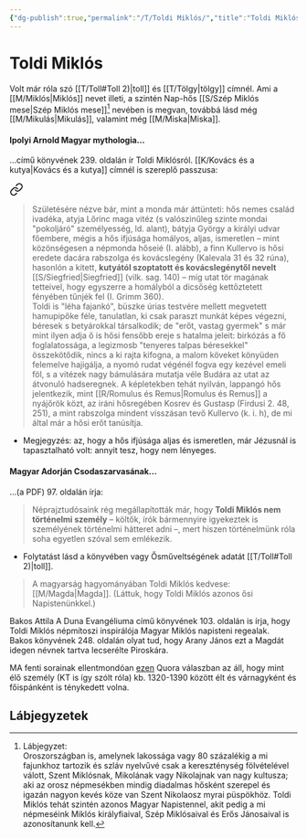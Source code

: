 ```yaml
---
{"dg-publish":true,"permalink":"/T/Toldi Miklós/","title":"Toldi Miklós","tags":["dg_uploaded","containstransclusions"],"created":"2023-11-02T11:01","updated":"2023-11-15T04:11"}
---
```



# Toldi Miklós

Volt már róla szó [[T/Toll#Toll 2)\|toll]] és [[T/Tölgy\|tölgy]] címnél. Ami a [[M/Miklós\|Miklós]] nevet illeti, a szintén Nap-hős [[S/Szép Miklós mese\|Szép Miklós mese]][^1] nevében is megvan, továbbá lásd még [[M/Mikulás\|Mikulás]], valamint még [[M/Miska\|Miska]].  

#### Ipolyi Arnold Magyar mythologia...

...című könyvének 239. oldalán ír Toldi Miklósról. [[K/Kovács és a kutya\|Kovács és a kutya]] címnél is szereplő passzusa:  

<div class="transclusion internal-embed is-loaded"><a class="markdown-embed-link" href="/k/kovacs-es-a-kutya/#mkwvp5" aria-label="Open link"><svg xmlns="http://www.w3.org/2000/svg" width="24" height="24" viewBox="0 0 24 24" fill="none" stroke="currentColor" stroke-width="2" stroke-linecap="round" stroke-linejoin="round" class="svg-icon lucide-link"><path d="M10 13a5 5 0 0 0 7.54.54l3-3a5 5 0 0 0-7.07-7.07l-1.72 1.71"></path><path d="M14 11a5 5 0 0 0-7.54-.54l-3 3a5 5 0 0 0 7.07 7.07l1.71-1.71"></path></svg></a><div class="markdown-embed">



> Születésére nézve bár, mint a monda már áttünteti: hős nemes család ivadéka, atyja Lőrinc maga vitéz (s valószinűleg szinte mondai "pokoljáró" személyesség, ld. alant), bátyja György a királyi udvar főembere, mégis a hős ifjúsága homályos, aljas, ismeretlen – mint közönségesen a népmonda hőseié (I. alább), a finn Kullervo is hősi eredete dacára rabszolga és kovácslegény (Kalevala 31 és 32 rúna), hasonlón a kitett, **kutyától szoptatott és kovácslegénytől nevelt** [[S/Siegfried\|Siegfried]] (vilk. sag. 140) – míg utat tör magának tetteivel, hogy egyszerre a homályból a dicsőség kettőztetett fényében tűnjék fel (I. Grimm 360).  
> Toldi is "léha fajankó", büszke úrias testvére mellett megvetett hamupipőke féle, tanulatlan, ki csak paraszt munkát képes végezni, béresek s betyárokkal társalkodik; de "erőt, vastag gyermek" s már mint ilyen adja ő is hősi fensőbb ereje s hatalma jeleit: birkózás a fő foglalatossága, a legizmosb "tenyeres talpas béresekkel" összekötődik, nincs a ki rajta kifogna, a malom köveket könyüden felemelve hajigálja, a nyomó rudat végénél fogva egy kezével emeli föl, s a vitézek nagy bámulására mutatja véle Budára az utat az átvonuló hadseregnek. A képletekben tehát nyilván, lappangó hős jelentkezik, mint [[R/Romulus és Remus\|Romulus és Remus]] a nyájőrök közt, az iráni hősregében Kosrev és Gustasp (Firdusi 2. 48, 251), a mint rabszolga mindent visszásan tevő Kullervo (k. i. h), de mi által már a hősi erőt tanúsítja.  


</div></div>
  
- Megjegyzés: az, hogy a hős ifjúsága aljas és ismeretlen, már Jézusnál is tapasztalható volt: annyit tesz, hogy nem lényeges.  

#### Magyar Adorján Csodaszarvasának...  

...(a PDF) 97. oldalán írja:  
> Néprajztudósaink rég megállapították már, hogy **Toldi Miklós nem történelmi személy** – költők, írók bármennyire igyekeztek is személyének történelmi hátteret adni –, mert hiszen történelmünk róla soha egyetlen szóval sem emlékezik.  
- Folytatást lásd a könyvében vagy Ősműveltségének adatát [[T/Toll#Toll 2)\|toll]].  

> A magyarság hagyományában Toldi Miklós kedvese: [[M/Magda\|Magda]]. (Láttuk, hogy Toldi Miklós azonos ősi Napistenünkkel.)  

Bakos Attila A Duna Evangéliuma című könyvének 103. oldalán is írja, hogy Toldi Miklós népmítoszi inspirálója Magyar Miklós napisteni regealak.  
Bakos könyvének 248. oldalán olyat tud, hogy Arany János ezt a Magdát idegen névnek tartva lecserélte Piroskára.  

MA fenti sorainak ellentmondóan [ezen](https://qr.ae/pGSZkI) Quora válaszban az áll, hogy mint élő személy (KT is így szólt róla) kb. 1320-1390 között élt és várnagyként és főispánként is ténykedett volna.  

## Lábjegyzetek

[^1]: Lábjegyzet:  
Oroszországban is, amelynek lakossága vagy 80 százalékig a mi fajunkhoz tartozik és szláv nyelvűvé csak a kereszténység fölvételével válott, Szent Miklósnak, Mikolának vagy Nikolajnak van nagy kultusza; aki az orosz népmesékben mindig diadalmas hősként szerepel és igazán nagyon kevés köze van Szent Nikolaosz myrai püspökhöz. Toldi Miklós tehát szintén azonos Magyar Napistennel, akit pedig a mi népmeséink Miklós királyfiaival, Szép Miklósaival és Erős Jánosaival is azonosítanunk kell.  